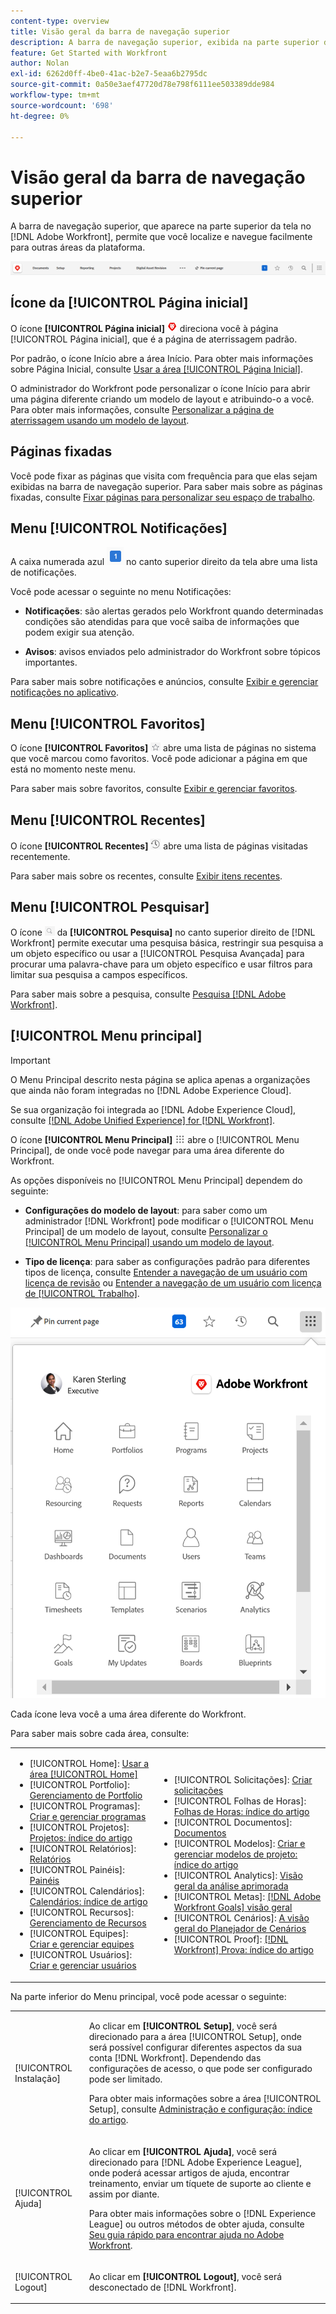 ```yaml
---
content-type: overview
title: Visão geral da barra de navegação superior
description: A barra de navegação superior, exibida na parte superior da tela no [!DNL Adobe Workfront] , permite localizar e navegar facilmente em outras áreas da plataforma.
feature: Get Started with Workfront
author: Nolan
exl-id: 6262d0ff-4be0-41ac-b2e7-5eaa6b2795dc
source-git-commit: 0a50e3aef47720d78e798f6111ee503389dde984
workflow-type: tm+mt
source-wordcount: '698'
ht-degree: 0%

---
```


# Visão geral da barra de navegação superior

<!--Audited: 01/2024-->

A barra de navegação superior, que aparece na parte superior da tela no [!DNL Adobe Workfront], permite que você localize e navegue facilmente para outras áreas da plataforma.

![Barra de navegação superior](assets/global-navigation-bar.png)

## Ícone da [!UICONTROL Página inicial]

O ícone **[!UICONTROL Página inicial]** ![](assets/home-icon.png) direciona você à página [!UICONTROL Página inicial], que é a página de aterrissagem padrão.

Por padrão, o ícone Início abre a área Início. Para obter mais informações sobre Página Inicial, consulte [Usar a área [!UICONTROL Página Inicial]](../../workfront-basics/using-home/using-the-home-area/use-the-home-area.md).

O administrador do Workfront pode personalizar o ícone Início para abrir uma página diferente criando um modelo de layout e atribuindo-o a você. Para obter mais informações, consulte [Personalizar a página de aterrissagem usando um modelo de layout](/help/quicksilver/administration-and-setup/customize-workfront/use-layout-templates/customize-landing-page.md).

## Páginas fixadas

Você pode fixar as páginas que visita com frequência para que elas sejam exibidas na barra de navegação superior. Para saber mais sobre as páginas fixadas, consulte [Fixar páginas para personalizar seu espaço de trabalho](../../workfront-basics/the-new-workfront-experience/pin-pages.md).

<!--
## [!UICONTROL Help] menu

The **[!UICONTROL Help]** menu allows you to search for help with a specific task, find more information on using [!DNL Workfront], view content related to the page you are currently on, or submit feedback about your experience.

To learn more about the Help menu, see [Access [!DNL Adobe Workfront] help](../../workfront-basics/navigate-workfront/workfront-navigation/access-workfront-help.md).
-->

## Menu [!UICONTROL Notificações]

A caixa numerada azul ![](assets/notifications-icon.png) no canto superior direito da tela abre uma lista de notificações.

Você pode acessar o seguinte no menu Notificações:

* **Notificações**: são alertas gerados pelo Workfront quando determinadas condições são atendidas para que você saiba de informações que podem exigir sua atenção.

* **Avisos**: avisos enviados pelo administrador do Workfront sobre tópicos importantes.

Para saber mais sobre notificações e anúncios, consulte [Exibir e gerenciar notificações no aplicativo](../../workfront-basics/using-notifications/view-and-manage-in-app-notifications.md).

## Menu [!UICONTROL Favoritos]

O ícone **[!UICONTROL Favoritos]** ![Favoritos](assets/favorites-icon-62x55.png) abre uma lista de páginas no sistema que você marcou como favoritos. Você pode adicionar a página em que está no momento neste menu.

Para saber mais sobre favoritos, consulte [Exibir e gerenciar favoritos](../../workfront-basics/navigate-workfront/recent-and-favorites/view-and-manage-favorites.md).

## Menu [!UICONTROL Recentes]

O ícone **[!UICONTROL Recentes]** ![[!UICONTROL Recentes]](assets/recents-icon-40x43.png) abre uma lista de páginas visitadas recentemente.

Para saber mais sobre os recentes, consulte [Exibir itens recentes](../../workfront-basics/navigate-workfront/recent-and-favorites/view-recent-items.md).

## Menu [!UICONTROL Pesquisar]

O ícone ![](assets/search-icon.png) da **[!UICONTROL Pesquisa]** no canto superior direito de [!DNL Workfront] permite executar uma pesquisa básica, restringir sua pesquisa a um objeto específico ou usar a [!UICONTROL Pesquisa Avançada] para procurar uma palavra-chave para um objeto específico e usar filtros para limitar sua pesquisa a campos específicos.

Para saber mais sobre a pesquisa, consulte [Pesquisa [!DNL Adobe Workfront]](../../workfront-basics/navigate-workfront/search/search-workfront.md).

## [!UICONTROL Menu principal]

>[!IMPORTANT]
>
>O Menu Principal descrito nesta página se aplica apenas a organizações que ainda não foram integradas no [!DNL Adobe Experience Cloud].
>
> Se sua organização foi integrada ao [!DNL Adobe Experience Cloud], consulte [[!DNL Adobe Unified Experience] for [!DNL Workfront]](/help/quicksilver/workfront-basics/navigate-workfront/workfront-navigation/adobe-unified-experience.md).

O ícone **[!UICONTROL Menu Principal]** ![Menu Principal](assets/main-menu-icon.png) abre o [!UICONTROL Menu Principal], de onde você pode navegar para uma área diferente do Workfront.

As opções disponíveis no [!UICONTROL Menu Principal] dependem do seguinte:

* **Configurações do modelo de layout**: para saber como um administrador [!DNL Workfront] pode modificar o [!UICONTROL Menu Principal] de um modelo de layout, consulte [Personalizar o [!UICONTROL Menu Principal] usando um modelo de layout](../../administration-and-setup/customize-workfront/use-layout-templates/customize-main-menu.md).

* **Tipo de licença**: para saber as configurações padrão para diferentes tipos de licença, consulte [Entender a navegação de um usuário com licença de revisão](../../workfront-basics/navigate-workfront/workfront-navigation/reviewer-global-navigation-bar.md) ou [Entender a navegação de um usuário com licença de [!UICONTROL Trabalho]](../../workfront-basics/navigate-workfront/workfront-navigation/worker-global-navigation-bar.md).

![Opções do menu principal](assets/main-menu-options-350x481.png)

Cada ícone leva você a uma área diferente do Workfront.

Para saber mais sobre cada área, consulte:

<!--
<p data-mc-conditions="QuicksilverOrClassic.Draft mode">(NOTE: Update screenshot and add icons for new products/features.)</p>
-->

<table style="table-layout:auto"> 
 <col> 
 <col> 
 <tbody> 
  <tr> 
   <td> 
    <ul> 
     <li>[!UICONTROL Home]: <a href="../../workfront-basics/using-home/using-the-home-area/use-the-home-area.md" class="MCXref xref">Usar a área [!UICONTROL Home]</a></li> 
     <li>[!UICONTROL Portfolio]: <a href="../../manage-work/portfolios/portfolio-management-overview.md" class="MCXref xref">Gerenciamento de Portfolio</a></li> 
     <li>[!UICONTROL Programas]: <a href="../../manage-work/portfolios/create-and-manage-programs/create-and-manage-programs.md" class="MCXref xref">Criar e gerenciar programas </a></li> 
     <li>[!UICONTROL Projetos]: <a href="../../manage-work/projects/projects-overview.md" class="MCXref xref">Projetos: índice do artigo</a></li> 
     <li>[!UICONTROL Relatórios]: <a href="../../reports-and-dashboards/reports/reports-overview.md" class="MCXref xref">Relatórios</a></li> 
     <li>[!UICONTROL Painéis]: <a href="../../reports-and-dashboards/dashboards/dashboards-overview.md" class="MCXref xref">Painéis</a></li> 
     <li>[!UICONTROL Calendários]: <a href="../../reports-and-dashboards/reports/calendars/calendars.md" class="MCXref xref">Calendários: índice de artigo</a></li> 
     <li>[!UICONTROL Recursos]: <a href="../../resource-mgmt/resource-mgmt-overview/resource-management-overview.md" class="MCXref xref">Gerenciamento de Recursos </a></li> 
     <li>[!UICONTROL Equipes]: <a href="../../people-teams-and-groups/create-and-manage-teams/create-and-mange-teams.md" class="MCXref xref">Criar e gerenciar equipes</a></li> 
     <li>[!UICONTROL Usuários]: <a href="../../administration-and-setup/add-users/create-and-manage-users/create-and-manage-users.md" class="MCXref xref">Criar e gerenciar usuários</a></li> 
    </ul> </td> 
   <td> 
    <ul> 
     <li>[!UICONTROL Solicitações]: <a href="../../manage-work/requests/create-requests/create-requests.md" class="MCXref xref">Criar solicitações</a></li> 
     <li>[!UICONTROL Folhas de Horas]: <a href="../../timesheets/timesheets-all.md" class="MCXref xref">Folhas de Horas: índice do artigo</a></li> 
     <li>[!UICONTROL Documentos]: <a href="../../documents/documents-overview.md" class="MCXref xref">Documentos</a></li> 
     <li>[!UICONTROL Modelos]: <a href="../../manage-work/projects/create-and-manage-templates/create-manage-templates.md" class="MCXref xref">Criar e gerenciar modelos de projeto: índice do artigo</a></li> 
     <li>[!UICONTROL Analytics]: <a href="../../enhanced-analytics/enhanced-analytics-overview.md" class="MCXref xref">Visão geral da análise aprimorada</a></li> 
     <li>[!UICONTROL Metas]: <a href="../../workfront-goals/goal-management/wf-goals-overview.md" class="MCXref xref">[!DNL Adobe Workfront Goals] visão geral</a></li> 
     <li>[!UICONTROL Cenários]: <a href="../../scenario-planner/scenario-planner-overview.md" class="MCXref xref">A visão geral do Planejador de Cenários</a></li> 
     <li>[!UICONTROL Proof]: <a href="../../workfront-proof/workfront-proof.md" class="MCXref xref">[!DNL Workfront] Prova: índice do artigo</a></li> 
    </ul> </td> 
  </tr> 
 </tbody> 
</table>

Na parte inferior do Menu principal, você pode acessar o seguinte:

<table style="table-layout:auto"> 
 <col> 
 <col> 
 <tbody> 
  <tr> 
   <td> <p class="bold">[!UICONTROL Instalação]</p> </td> 
   <td> <p>Ao clicar em <b>[!UICONTROL Setup]</b>, você será direcionado para a área [!UICONTROL Setup], onde será possível configurar diferentes aspectos da sua conta [!DNL Workfront]. Dependendo das configurações de acesso, o que pode ser configurado pode ser limitado.</p> <p>Para obter mais informações sobre a área [!UICONTROL Setup], consulte <a href="../../administration-and-setup/administration-and-setup.md" class="MCXref xref">Administração e configuração: índice do artigo</a>.</p> </td> 
  </tr> 
  <tr> 
   <td> <p class="bold">[!UICONTROL Ajuda]</p> </td> 
   <td> <p>Ao clicar em <b>[!UICONTROL Ajuda]</b>, você será direcionado para [!DNL Adobe Experience League], onde poderá acessar artigos de ajuda, encontrar treinamento, enviar um tíquete de suporte ao cliente e assim por diante.</p> <p>Para obter mais informações sobre o [!DNL Experience League] ou outros métodos de obter ajuda, consulte <a href="../../workfront-basics/tips-tricks-and-troubleshooting/guide-for-help-in-workfront.md" class="MCXref xref">Seu guia rápido para encontrar ajuda no Adobe Workfront</a>.</p> </td> 
  </tr>

<tr> 
   <td> <p class="bold">[!UICONTROL Logout]</p> </td> 
   <td>Ao clicar em <b>[!UICONTROL Logout]</b>, você será desconectado de [!DNL Workfront].</td> 
  </tr> 
 </tbody> 
</table>

